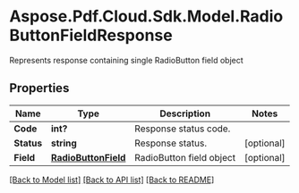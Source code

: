 ﻿# Aspose.Pdf.Cloud.Sdk.Model.RadioButtonFieldResponse
Represents response containing single RadioButton field object

## Properties

Name | Type | Description | Notes
------------ | ------------- | ------------- | -------------
**Code** | **int?** | Response status code. | 
**Status** | **string** | Response status. | [optional] 
**Field** | [**RadioButtonField**](RadioButtonField.md) | RadioButton field object | [optional] 

[[Back to Model list]](../README.md#documentation-for-models) [[Back to API list]](../README.md#documentation-for-api-endpoints) [[Back to README]](../README.md)

